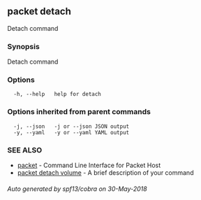 ## packet detach

Detach command

### Synopsis

Detach command

### Options

```
  -h, --help   help for detach
```

### Options inherited from parent commands

```
  -j, --json   -j or --json JSON output
  -y, --yaml   -y or --yaml YAML output
```

### SEE ALSO

* [packet](packet.md)	 - Command Line Interface for Packet Host
* [packet detach volume](packet_detach_volume.md)	 - A brief description of your command

###### Auto generated by spf13/cobra on 30-May-2018
